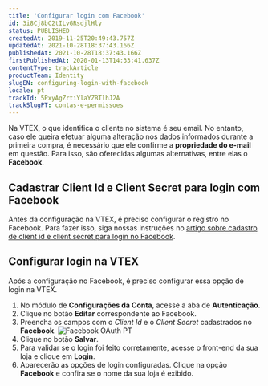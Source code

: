 ```yaml
---
title: 'Configurar login com Facebook'
id: 3i8Cj8bC2tILvGRsdjlHly
status: PUBLISHED
createdAt: 2019-11-25T20:49:43.757Z
updatedAt: 2021-10-28T18:37:43.166Z
publishedAt: 2021-10-28T18:37:43.166Z
firstPublishedAt: 2020-01-13T14:33:41.637Z
contentType: trackArticle
productTeam: Identity
slugEN: configuring-login-with-facebook
locale: pt
trackId: 5PxyAgZrtiYlaYZBTlhJ2A
trackSlugPT: contas-e-permissoes
---
```


Na VTEX, o que identifica o cliente no sistema é seu email. No entanto, caso ele queira efetuar alguma alteração nos dados informados durante a primeira compra, é necessário que ele confirme a **propriedade do e-mail** em questão.
Para isso, são oferecidas algumas alternativas, entre elas o **Facebook**. 

## Cadastrar Client Id e Client Secret para login com Facebook  

Antes da configuração na VTEX, é preciso configurar o registro no Facebook. Para fazer isso, siga nossas instruções no [artigo sobre cadastro de client id e client secret para login no Facebook](https://help.vtex.com/pt/tutorial/cadastrar-client-id-e-client-secret-para-login-com-facebook?locale=pt). 

## Configurar login na VTEX

Após a configuração no Facebook, é preciso configurar essa opção de login na VTEX.

1.  No módulo de **Configurações da Conta**, acesse a aba de **Autenticação**.
2.  Clique no botão **Editar** correspondente ao Facebook.
3.  Preencha os campos com o _Client Id_ e o _Client Secret_ cadastrados no **Facebook**.
    ![Facebook OAuth PT](https://images.ctfassets.net/alneenqid6w5/2mWEocn4zdG0BJVMaujzk8/c07c9d4160e7273a0f5ad2a0cabd1bec/facebook_PT.png)
4.  Clique no botão **Salvar**. 
5.  Para validar se o login foi feito corretamente, acesse o front-end da sua loja e clique em **Login**.
6. Aparecerão as opções de login configuradas. Clique na opção **Facebook** e confira se o nome da sua loja é exibido.
